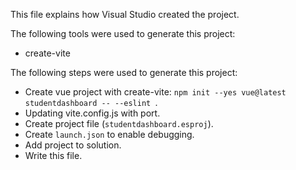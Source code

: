 This file explains how Visual Studio created the project.

The following tools were used to generate this project:
- create-vite

The following steps were used to generate this project:
- Create vue project with create-vite: `npm init --yes vue@latest studentdashboard -- --eslint `.
- Updating vite.config.js with port.
- Create project file (`studentdashboard.esproj`).
- Create `launch.json` to enable debugging.
- Add project to solution.
- Write this file.
